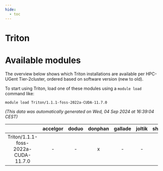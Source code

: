 ```yaml
---
hide:
  - toc
---
```


Triton
======

# Available modules


The overview below shows which Triton installations are available per HPC-UGent Tier-2cluster, ordered based on software version (new to old).

To start using Triton, load one of these modules using a `module load` command like:

```shell
module load Triton/1.1.1-foss-2022a-CUDA-11.7.0
```

*(This data was automatically generated on Wed, 04 Sep 2024 at 16:39:04 CEST)*  

| |accelgor|doduo|donphan|gallade|joltik|shinx|skitty|
| :---: | :---: | :---: | :---: | :---: | :---: | :---: | :---: |
|Triton/1.1.1-foss-2022a-CUDA-11.7.0|-|-|x|-|-|-|-|
